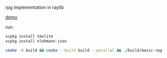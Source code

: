 rpg implementation in raylib

[demo](https://raw.githubusercontent.com/diegostafa/basic-rpg/master/media/demo.webm)

run:
```sh
vcpkg install tmxlite
vcpkg install nlohmann-json

cmake -B build && cmake --build build --parallel && ./build/basic-rpg
```
